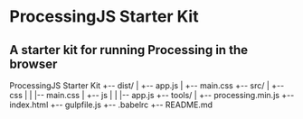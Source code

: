 # ProcessingJS Starter Kit
## A starter kit for running Processing in the browser

ProcessingJS Starter Kit
+-- dist/
|   +-- app.js
|   +-- main.css
+-- src/
|   +-- css
|   |   |-- main.css
|   +-- js
|   |   |-- app.js
+-- tools/
|   +-- processing.min.js
+-- index.html
+-- gulpfile.js
+-- .babelrc
+-- README.md

